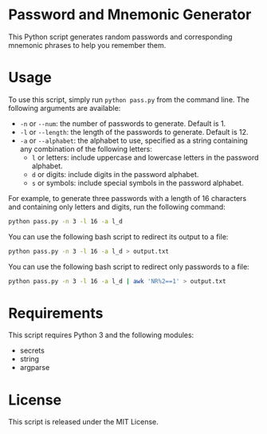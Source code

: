 # Password and Mnemonic Generator
This Python script generates random passwords and corresponding mnemonic phrases to help you remember them.

# Usage
To use this script, simply run `python pass.py` from the command line. The following arguments are available:

+ `-n` or `--num`: the number of passwords to generate. Default is 1.
+ `-l` or `--length`: the length of the passwords to generate. Default is 12.
+ `-a` or `--alphabet`: the alphabet to use, specified as a string containing any combination of the following letters:
  + `l` or letters: include uppercase and lowercase letters in the password alphabet.
  + `d` or digits: include digits in the password alphabet.
  + `s` or symbols: include special symbols in the password alphabet.

For example, to generate three passwords with a length of 16 characters and containing only letters and digits, run the following command:

   ```sh
   python pass.py -n 3 -l 16 -a l_d
   ```
You can use the following bash script to redirect its output to a file:

   ```sh
   python pass.py -n 3 -l 16 -a l_d > output.txt
   ```

You can use the following bash script to redirect only passwords to a file:

   ```sh
   python pass.py -n 3 -l 16 -a l_d | awk 'NR%2==1' > output.txt
   ```

# Requirements
This script requires Python 3 and the following modules:

+ secrets
+ string
+ argparse
# License
This script is released under the MIT License.
